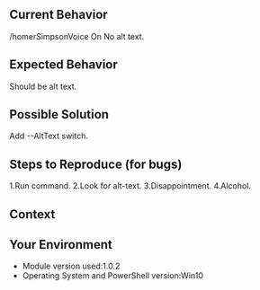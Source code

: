 <!--- Provide a general summary of the issue in the Title above -->

## Current Behavior
/homerSimpsonVoice On
No alt text.
<!--- If describing a bug, tell us what happens instead of the expected behavior -->
<!--- If suggesting a change/improvement, explain the difference from current behavior -->

## Expected Behavior
Should be alt text.
<!--- If you're describing a bug, tell us what should happen -->
<!--- If you're suggesting a change/improvement, tell us how it should work -->

## Possible Solution
Add --AltText switch.
<!--- Not obligatory, but suggest a fix/reason for the bug, -->
<!--- or ideas how to implement the addition or change -->

## Steps to Reproduce (for bugs)
<!--- Provide a link to a live example, or an unambiguous set of steps to -->
<!--- reproduce this bug. Include code to reproduce, if relevant -->
1.Run command.
2.Look for alt-text.
3.Disappointment.
4.Alcohol.

## Context
<!--- How has this issue affected you? What are you trying to accomplish? -->
<!--- Providing context helps us come up with a solution that is most useful in the real world -->

## Your Environment
<!--- Include as many relevant details about the environment you experienced the bug in -->
* Module version used:1.0.2
* Operating System and PowerShell version:Win10

